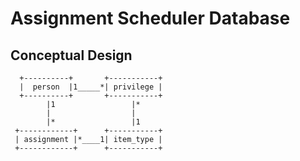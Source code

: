 # Assignment Scheduler Database

## Conceptual Design

```
  +----------+       +-----------+
  |  person  |1_____*| privilege |
  +----------+       +-----------+
        |1                 |*
        |                  |
        |*                 |1
 +------------+      +-----------+
 | assignment |*____1| item_type |
 +------------+      +-----------+

```

